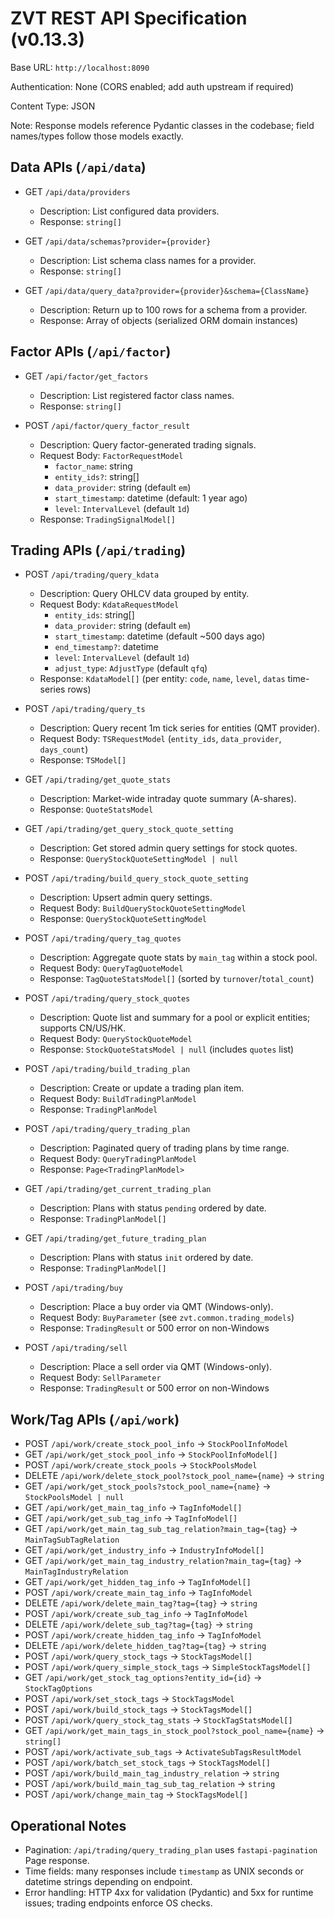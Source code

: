 # ZVT REST API Specification (v0.13.3)

Base URL: `http://localhost:8090`

Authentication: None (CORS enabled; add auth upstream if required)

Content Type: JSON

Note: Response models reference Pydantic classes in the codebase; field names/types follow those models exactly.

## Data APIs (`/api/data`)

- GET `/api/data/providers`
  - Description: List configured data providers.
  - Response: `string[]`

- GET `/api/data/schemas?provider={provider}`
  - Description: List schema class names for a provider.
  - Response: `string[]`

- GET `/api/data/query_data?provider={provider}&schema={ClassName}`
  - Description: Return up to 100 rows for a schema from a provider.
  - Response: Array of objects (serialized ORM domain instances)

## Factor APIs (`/api/factor`)

- GET `/api/factor/get_factors`
  - Description: List registered factor class names.
  - Response: `string[]`

- POST `/api/factor/query_factor_result`
  - Description: Query factor-generated trading signals.
  - Request Body: `FactorRequestModel`
    - `factor_name`: string
    - `entity_ids?`: string[]
    - `data_provider`: string (default `em`)
    - `start_timestamp`: datetime (default: 1 year ago)
    - `level`: `IntervalLevel` (default `1d`)
  - Response: `TradingSignalModel[]`

## Trading APIs (`/api/trading`)

- POST `/api/trading/query_kdata`
  - Description: Query OHLCV data grouped by entity.
  - Request Body: `KdataRequestModel`
    - `entity_ids`: string[]
    - `data_provider`: string (default `em`)
    - `start_timestamp`: datetime (default ~500 days ago)
    - `end_timestamp?`: datetime
    - `level`: `IntervalLevel` (default `1d`)
    - `adjust_type`: `AdjustType` (default `qfq`)
  - Response: `KdataModel[]` (per entity: `code`, `name`, `level`, `datas` time-series rows)

- POST `/api/trading/query_ts`
  - Description: Query recent 1m tick series for entities (QMT provider).
  - Request Body: `TSRequestModel` (`entity_ids`, `data_provider`, `days_count`)
  - Response: `TSModel[]`

- GET `/api/trading/get_quote_stats`
  - Description: Market-wide intraday quote summary (A-shares).
  - Response: `QuoteStatsModel`

- GET `/api/trading/get_query_stock_quote_setting`
  - Description: Get stored admin query settings for stock quotes.
  - Response: `QueryStockQuoteSettingModel | null`

- POST `/api/trading/build_query_stock_quote_setting`
  - Description: Upsert admin query settings.
  - Request Body: `BuildQueryStockQuoteSettingModel`
  - Response: `QueryStockQuoteSettingModel`

- POST `/api/trading/query_tag_quotes`
  - Description: Aggregate quote stats by `main_tag` within a stock pool.
  - Request Body: `QueryTagQuoteModel`
  - Response: `TagQuoteStatsModel[]` (sorted by `turnover`/`total_count`)

- POST `/api/trading/query_stock_quotes`
  - Description: Quote list and summary for a pool or explicit entities; supports CN/US/HK.
  - Request Body: `QueryStockQuoteModel`
  - Response: `StockQuoteStatsModel | null` (includes `quotes` list)

- POST `/api/trading/build_trading_plan`
  - Description: Create or update a trading plan item.
  - Request Body: `BuildTradingPlanModel`
  - Response: `TradingPlanModel`

- POST `/api/trading/query_trading_plan`
  - Description: Paginated query of trading plans by time range.
  - Request Body: `QueryTradingPlanModel`
  - Response: `Page<TradingPlanModel>`

- GET `/api/trading/get_current_trading_plan`
  - Description: Plans with status `pending` ordered by date.
  - Response: `TradingPlanModel[]`

- GET `/api/trading/get_future_trading_plan`
  - Description: Plans with status `init` ordered by date.
  - Response: `TradingPlanModel[]`

- POST `/api/trading/buy`
  - Description: Place a buy order via QMT (Windows-only).
  - Request Body: `BuyParameter` (see `zvt.common.trading_models`)
  - Response: `TradingResult` or 500 error on non-Windows

- POST `/api/trading/sell`
  - Description: Place a sell order via QMT (Windows-only).
  - Request Body: `SellParameter`
  - Response: `TradingResult` or 500 error on non-Windows

## Work/Tag APIs (`/api/work`)

- POST `/api/work/create_stock_pool_info` → `StockPoolInfoModel`
- GET `/api/work/get_stock_pool_info` → `StockPoolInfoModel[]`
- POST `/api/work/create_stock_pools` → `StockPoolsModel`
- DELETE `/api/work/delete_stock_pool?stock_pool_name={name}` → `string`
- GET `/api/work/get_stock_pools?stock_pool_name={name}` → `StockPoolsModel | null`
- GET `/api/work/get_main_tag_info` → `TagInfoModel[]`
- GET `/api/work/get_sub_tag_info` → `TagInfoModel[]`
- GET `/api/work/get_main_tag_sub_tag_relation?main_tag={tag}` → `MainTagSubTagRelation`
- GET `/api/work/get_industry_info` → `IndustryInfoModel[]`
- GET `/api/work/get_main_tag_industry_relation?main_tag={tag}` → `MainTagIndustryRelation`
- GET `/api/work/get_hidden_tag_info` → `TagInfoModel[]`
- POST `/api/work/create_main_tag_info` → `TagInfoModel`
- DELETE `/api/work/delete_main_tag?tag={tag}` → `string`
- POST `/api/work/create_sub_tag_info` → `TagInfoModel`
- DELETE `/api/work/delete_sub_tag?tag={tag}` → `string`
- POST `/api/work/create_hidden_tag_info` → `TagInfoModel`
- DELETE `/api/work/delete_hidden_tag?tag={tag}` → `string`
- POST `/api/work/query_stock_tags` → `StockTagsModel[]`
- POST `/api/work/query_simple_stock_tags` → `SimpleStockTagsModel[]`
- GET `/api/work/get_stock_tag_options?entity_id={id}` → `StockTagOptions`
- POST `/api/work/set_stock_tags` → `StockTagsModel`
- POST `/api/work/build_stock_tags` → `StockTagsModel[]`
- POST `/api/work/query_stock_tag_stats` → `StockTagStatsModel[]`
- GET `/api/work/get_main_tags_in_stock_pool?stock_pool_name={name}` → `string[]`
- POST `/api/work/activate_sub_tags` → `ActivateSubTagsResultModel`
- POST `/api/work/batch_set_stock_tags` → `StockTagsModel[]`
- POST `/api/work/build_main_tag_industry_relation` → `string`
- POST `/api/work/build_main_tag_sub_tag_relation` → `string`
- POST `/api/work/change_main_tag` → `StockTagsModel[]`

## Operational Notes

- Pagination: `/api/trading/query_trading_plan` uses `fastapi-pagination` Page response.
- Time fields: many responses include `timestamp` as UNIX seconds or datetime strings depending on endpoint.
- Error handling: HTTP 4xx for validation (Pydantic) and 5xx for runtime issues; trading endpoints enforce OS checks.

